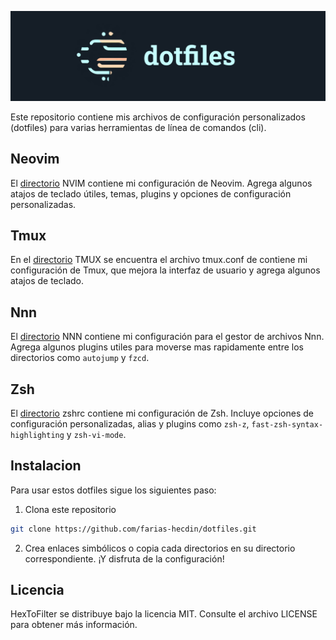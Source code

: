 ![logo dotfiles](./assets/logo-dotfiles-min.png)

Este repositorio contiene mis archivos de configuración personalizados (dotfiles) para varias herramientas de línea de comandos (cli).

## Neovim
El [directorio](./NVIM/nvim/) NVIM contiene mi configuración de Neovim. Agrega algunos atajos de teclado útiles, temas, plugins y opciones de configuración personalizadas.

## Tmux
En el [directorio](./TMUX/) TMUX se encuentra el archivo tmux.conf de contiene mi configuración de Tmux, que mejora la interfaz de usuario y agrega algunos atajos de teclado.

## Nnn
El [directorio](./NNN/nnn/plugins/) NNN contiene mi configuración para el gestor de archivos Nnn. Agrega algunos plugins utiles para moverse mas rapidamente entre los directorios como `autojump` y `fzcd`.

## Zsh
El [directorio](./ZSH/) zshrc contiene mi configuración de Zsh. Incluye opciones de configuración personalizadas, alias y plugins como `zsh-z`, `fast-zsh-syntax-highlighting` y `zsh-vi-mode`.

## Instalacion

Para usar estos dotfiles sigue los siguientes paso:

   1. Clona este repositorio

   ```bash
   git clone https://github.com/farias-hecdin/dotfiles.git
   ```

   2. Crea enlaces simbólicos o copia cada directorios en su directorio correspondiente. ¡Y disfruta de la configuración!

## Licencia

HexToFilter se distribuye bajo la licencia MIT. Consulte el archivo LICENSE para obtener más información.
